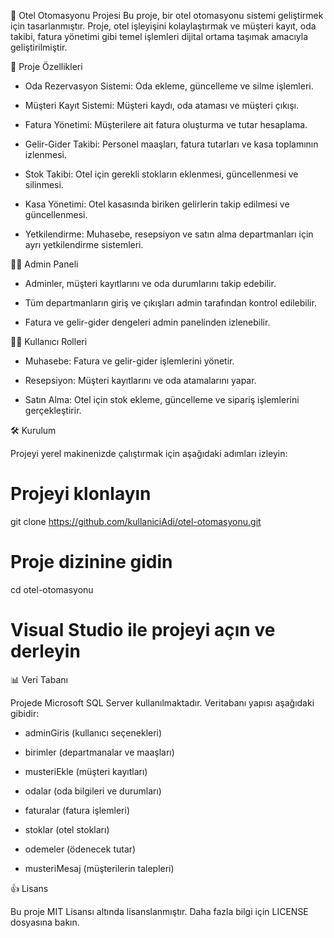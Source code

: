 🏨 Otel Otomasyonu Projesi
Bu proje, bir otel otomasyonu sistemi geliştirmek için tasarlanmıştır. Proje, otel işleyişini kolaylaştırmak ve müşteri kayıt, oda takibi, fatura yönetimi gibi temel işlemleri dijital ortama taşımak amacıyla geliştirilmiştir.

🔧 Proje Özellikleri

- Oda Rezervasyon Sistemi: Oda ekleme, güncelleme ve silme işlemleri.

- Müşteri Kayıt Sistemi: Müşteri kaydı, oda ataması ve müşteri çıkışı.

- Fatura Yönetimi: Müşterilere ait fatura oluşturma ve tutar hesaplama.

- Gelir-Gider Takibi: Personel maaşları, fatura tutarları ve kasa toplamının izlenmesi.

- Stok Takibi: Otel için gerekli stokların eklenmesi, güncellenmesi ve silinmesi.

- Kasa Yönetimi: Otel kasasında biriken gelirlerin takip edilmesi ve güncellenmesi.

- Yetkilendirme: Muhasebe, resepsiyon ve satın alma departmanları için ayrı yetkilendirme sistemleri.

👨‍💼 Admin Paneli

- Adminler, müşteri kayıtlarını ve oda durumlarını takip edebilir.

- Tüm departmanların giriş ve çıkışları admin tarafından kontrol edilebilir.

- Fatura ve gelir-gider dengeleri admin panelinden izlenebilir.

👩‍💼 Kullanıcı Rolleri

- Muhasebe: Fatura ve gelir-gider işlemlerini yönetir.

- Resepsiyon: Müşteri kayıtlarını ve oda atamalarını yapar.

- Satın Alma: Otel için stok ekleme, güncelleme ve sipariş işlemlerini gerçekleştirir.

🛠️ Kurulum

Projeyi yerel makinenizde çalıştırmak için aşağıdaki adımları izleyin:

# Projeyi klonlayın
git clone https://github.com/kullaniciAdi/otel-otomasyonu.git

# Proje dizinine gidin
cd otel-otomasyonu

# Visual Studio ile projeyi açın ve derleyin

📊 Veri Tabanı

Projede Microsoft SQL Server kullanılmaktadır. Veritabanı yapısı aşağıdaki gibidir:

- adminGiris (kullanıcı seçenekleri)

- birimler (departmanalar ve maaşları)
  
- musteriEkle (müşteri kayıtları)

- odalar (oda bilgileri ve durumları)

- faturalar (fatura işlemleri)

- stoklar (otel stokları)

- odemeler (ödenecek tutar)

- musteriMesaj (müşterilerin talepleri)

👍 Lisans

Bu proje MIT Lisansı altında lisanslanmıştır. Daha fazla bilgi için LICENSE dosyasına bakın.
